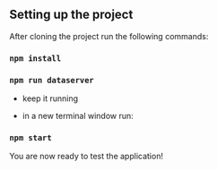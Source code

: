 ## Setting up the project

After cloning the project run the following commands:

### `npm install`

### `npm run dataserver`
- keep it running

- in a new terminal window run:
### `npm start`

You are now ready to test the application!
